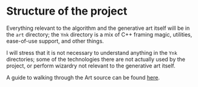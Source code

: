 # Structure of the project

Everything relevant to the algorithm and the generative art itself will be in the
`art` directory; the `Ynk` directory is a mix of C++ framing magic, utilities,
ease-of-use support, and other things.

I will stress that it is not necessary to understand anything in the `Ynk` directories;
some of the technologies there are not actually used by the project, or perform
wizardry not relevant to the generative art itself.

A guide to walking through the Art source can be found [here](https://github.com/bosporos/Ynk/blob/master/Art/README.md).
